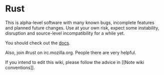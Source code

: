 # Rust

This is alpha-level software with many known bugs, incomplete features and planned future changes. Use at your own risk, expect some instability, disruption and source-level incompatibility for a while yet.

You should check out the [docs](Docs).

Also, join #rust on irc.mozilla.org. People there are very helpful.

If you intend to edit this wiki, please follow the advice in [[Note wiki conventions]].